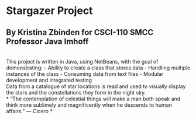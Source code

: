 # Stargazer Project
## By Kristina Zbinden for CSCI-110 SMCC Professor Java Imhoff
<br>
This project is written in Java, using NetBeans, with the goal of demonstrating:
- Ability to create a class that stores data
- Handling multiple instances of the class
- Consuming data from text files
- Modular development and integrated testing
<br>
 Data from a catalogue of star locations is read and used to visually display
 the stars and the constellations they form in the night sky. 
<br>
 * “The contemplation of celestial things will make a man both speak and think more sublimely
and magnificently when he descends to human affairs.” — Cicero *
